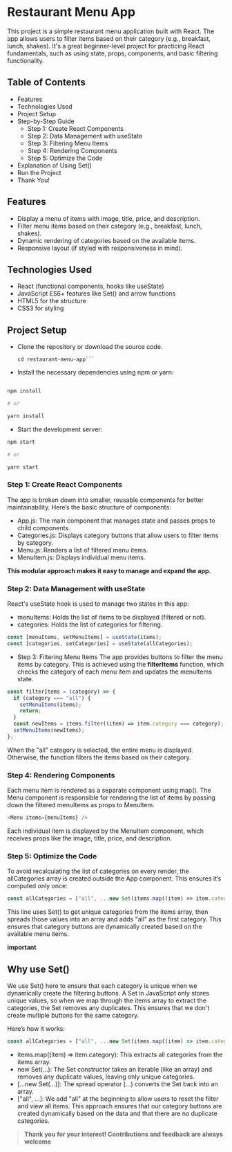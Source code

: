 # Restaurant Menu App

This project is a simple restaurant menu application built with React. The app allows users to filter items based on their category (e.g., breakfast, lunch, shakes). It's a great beginner-level project for practicing React fundamentals, such as using state, props, components, and basic filtering functionality.

## Table of Contents

- Features
- Technologies Used
- Project Setup
- Step-by-Step Guide
  - Step 1: Create React Components
  - Step 2: Data Management with useState
  - Step 3: Filtering Menu Items
  - Step 4: Rendering Components
  - Step 5: Optimize the Code
- Explanation of Using Set()
- Run the Project
- Thank You!

## Features

- Display a menu of items with image, title, price, and description.
- Filter menu items based on their category (e.g., breakfast, lunch, shakes).
- Dynamic rendering of categories based on the available items.
- Responsive layout (if styled with responsiveness in mind).

## Technologies Used

- React (functional components, hooks like useState)
- JavaScript ES6+ features like Set() and arrow functions
- HTML5 for the structure
- CSS3 for styling

## Project Setup

- Clone the repository or download the source code.
  ````git clone https://github.com/your-repo/restaurant-menu-app.git
  cd restaurant-menu-app```
  ````
- Install the necessary dependencies using npm or yarn:

```bash

npm install

# or

yarn install
```

- Start the development server:

```bash
npm start

# or

yarn start
```

### Step 1: Create React Components

The app is broken down into smaller, reusable components for better maintainability. Here’s the basic structure of components:

- App.js: The main component that manages state and passes props to child components.
- Categories.js: Displays category buttons that allow users to filter items by category.
- Menu.js: Renders a list of filtered menu items.
- MenuItem.js: Displays individual menu items.

**This modular approach makes it easy to manage and expand the app.**

### Step 2: Data Management with useState

React's useState hook is used to manage two states in this app:

- menuItems: Holds the list of items to be displayed (filtered or not).
- categories: Holds the list of categories for filtering.

```js
const [menuItems, setMenuItems] = useState(items);
const [categories, setCategories] = useState(allCategories);
```

- Step 3: Filtering Menu Items
  The app provides buttons to filter the menu items by category. This is achieved using the **filterItems** function, which checks the category of each menu item and updates the menuItems state.

```js
const filterItems = (category) => {
  if (category === "all") {
    setMenuItems(items);
    return;
  }
  const newItems = items.filter((item) => item.category === category);
  setMenuItems(newItems);
};
```

When the "all" category is selected, the entire menu is displayed. Otherwise, the function filters the items based on their category.

### Step 4: Rendering Components

Each menu item is rendered as a separate component using map(). The Menu component is responsible for rendering the list of items by passing down the filtered menuItems as props to MenuItem.

```js
<Menu items={menuItems} />
```

Each individual item is displayed by the MenuItem component, which receives props like the image, title, price, and description.

### Step 5: Optimize the Code

To avoid recalculating the list of categories on every render, the allCategories array is created outside the App component. This ensures it’s computed only once:

```js
const allCategories = ["all", ...new Set(items.map((item) => item.category))];
```

This line uses Set() to get unique categories from the items array, then spreads those values into an array and adds "all" as the first category. This ensures that category buttons are dynamically created based on the available menu items.

**important**

## Why use Set()

We use Set() here to ensure that each category is unique when we dynamically create the filtering buttons. A Set in JavaScript only stores unique values, so when we map through the items array to extract the categories, the Set removes any duplicates. This ensures that we don't create multiple buttons for the same category.

Here’s how it works:

```js
const allCategories = ["all", ...new Set(items.map((item) => item.category))];
```

- items.map((item) => item.category): This extracts all categories from the items array.
- new Set(...): The Set constructor takes an iterable (like an array) and removes any duplicate values, leaving only unique categories.
- [...new Set(...)]: The spread operator (...) converts the Set back into an array.
- ["all", ...]: We add "all" at the beginning to allow users to reset the filter and view all items.
  This approach ensures that our category buttons are created dynamically based on the data and that there are no duplicate categories.

> **Thank you for your interest! Contributions and feedback are always welcome**
